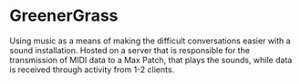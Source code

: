 # GreenerGrass
Using music as a means of making the difficult conversations easier with a sound installation. Hosted on a server that is responsible for the transmission of MIDI data to a Max Patch, that plays the sounds, while data is received through activity from 1-2 clients.
